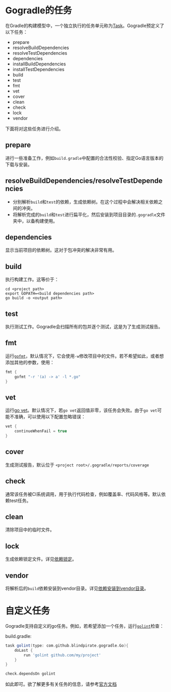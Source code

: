 # Gogradle的任务

在Gradle的构建模型中，一个独立执行的任务单元称为[Task](https://docs.gradle.org/current/userguide/more_about_tasks.html)。Gogradle预定义了以下任务：

- prepare
- resolveBuildDependencies
- resolveTestDependencies
- dependencies
- installBuildDependencies
- installTestDependencies
- build
- test
- fmt
- vet
- cover
- clean
- check
- lock
- vendor

下面将对这些任务进行介绍。

## prepare

进行一些准备工作，例如`build.gradle`中配置的合法性校验、指定Go语言版本的下载与安装。

## resolveBuildDependencies/resolveTestDependencies

- 分别解析`build`和`test`的依赖，生成依赖树。在这个过程中会解决相关依赖之间的冲突。
- 将解析完成的`build`和`test`进行扁平化，然后安装到项目目录的`.gogradle`文件夹中，以备构建使用。

## dependencies

显示当前项目的依赖树。这对于包冲突的解决非常有用。

## build

执行构建工作。这等价于：

```
cd <project path>
export GOPATH=<build dependencies path>
go build -o <output path> 
```

## test

执行测试工作。Gogradle会扫描所有的包并逐个测试，这是为了生成测试报告。

## fmt

运行[`gofmt`](https://golang.org/cmd/gofmt/)，默认情况下，它会使用`-w`修改项目中的文件。若不希望如此，或者想添加其他的参数，使用：

```groovy
fmt {
    gofmt "-r '(a) -> a' -l *.go"
}
```

## vet

运行[go vet](https://golang.org/cmd/vet/)。默认情况下，若`go vet`返回值非零，该任务会失败。由于`go vet`可能不准确，可以使用以下配置忽略错误：

```groovy
vet {
    continueWhenFail = true
}
```

## cover 
生成测试报告，默认位于 `<project root>/.gogradle/reports/coverage`

## check

通常该任务被CI系统调用，用于执行代码检查，例如覆盖率、代码风格等。默认依赖test任务。

## clean

清除项目中的临时文件。

## lock

生成依赖锁定文件。详见[依赖锁定](./getting-started-cn.md#依赖锁定)。

## vendor

将解析后的`build`依赖安装到vendor目录。详见[依赖安装到vendor目录](./dependency-management-cn.md#依赖安装到vendor目录)。

# 自定义任务

Gogradle支持自定义的go任务。例如，若希望添加一个任务，运行[`golint`](https://github.com/golang/lint)检查：

build.gradle:

```groovy
task golint(type: com.github.blindpirate.gogradle.Go){
    doLast {
        run 'golint github.com/my/project'
    }
}

check.dependsOn golint
```

如此即可。欲了解更多有关任务的信息，请参考[官方文档](https://docs.gradle.org/current/userguide/more_about_tasks.html)



